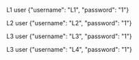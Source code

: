 L1 user
{"username": "L1",
"password": "1"}

L2 user
{"username": "L2",
"password": "1"}

L3 user
{"username": "L3",
"password": "1"}

L3 user
{"username": "L4",
"password": "1"}